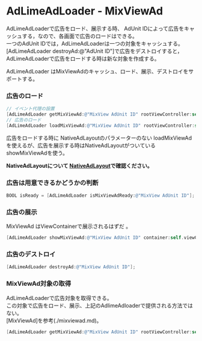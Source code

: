# AdLimeAdLoader - MixViewAd
AdLimeAdLoaderで広告をロード、展示する時、 AdUnit IDによって広告をキャッシュする，なので、各画面で広告のロードはできる。<br>
一つのAdUnit IDでは，AdLimeAdLoaderは一つの対象をキャッシュする。<br>
[AdLimeAdLoader destroyAd:@"AdUnit ID"]で広告をデストロイすると，AdLimeAdLoaderで広告をロードする時は新な対象を作成する。

AdLimeAdLoader はMixViewAdのキャッシュ、ロード、展示、デストロイをサポートする。

### 広告のロード
```objectivec
// イベント代理の設置
[AdLimeAdLoader getMixViewAd:@"MixView AdUnit ID" rootViewController:self].delegate = self;
// 広告のロード
[AdLimeAdLoader loadMixViewAd:@"MixView AdUnit ID" rootViewController:self nativeAdLayout:self.layout];
```

広告をロードする時に NativeAdLayoutのパラメーターのない loadMixViewAdを使えるが、広告を展示する時はNativeAdLayoutがついているshowMixViewAdを使う。

**NativeAdLayoutについて [NativeAdLayout](https://www.adlime.net/docs/zh/integration/ios/native.html#%E5%BA%83%E5%91%8A%E3%83%AC%E3%82%A4%E3%82%A2%E3%82%A6%E3%83%88%E3%81%AE%E4%BD%9C%E6%88%90)で確認ください。**

### 広告は用意できるかどうかの判断
```objectivec
BOOL isReady = [AdLimeAdLoader isMixViewAdReady:@"MixView AdUnit ID"];
```

### 広告の展示
MixViewAd はViewContainerで展示されるはずだ 。

```objectivec
[AdLimeAdLoader showMixViewAd:@"MixView AdUnit ID" container:self.viewContainer];
```

### 広告のデストロイ
```objectivec
[AdLimeAdLoader destroyAd:@"MixView AdUnit ID"];
```

### MixViewAd対象の取得
AdLimeAdLoaderで広告対象を取得できる。<br>
この対象で広告をロード、展示、上記のAdlimeAdloaderで提供される方法ではない。<br>
[MixViewAd]を参考(./mixviewad.md)。
```objectivec
[AdLimeAdLoader getMixViewAd:@"MixView AdUnit ID" rootViewController:self];
```
